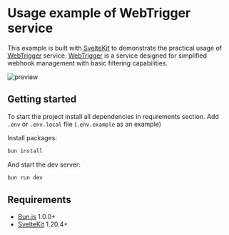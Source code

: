 # Usage example of WebTrigger service

This example is built with [SvelteKit][sveltekit] to demonstrate the practical usage of [WebTrigger][webtrigger] service. [WebTrigger][webtrigger] is a service designed for simplified webhook management with basic filtering capabilities.

![preview](https://github.com/dev5c32373043/webtrigger-example/blob/main/preview.gif)

## Getting started

To start the project install all dependencies in requrements section.
Add `.env` or `.env.local` file (`.env.example` as an example)

Install packages:

```bash
bun install
```

And start the dev server:

```bash
bun run dev
```

## Requirements

- [Bun.js][bun] 1.0.0+
- [SvelteKit][sveltekit] 1.20.4+

[bun]: https://bun.sh/
[sveltekit]: https://kit.svelte.dev/
[webtrigger]: https://github.com/dev5c32373043/webtrigger
